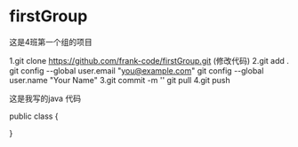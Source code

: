# firstGroup

这是4班第一个组的项目

1.git clone https://github.com/frank-code/firstGroup.git
  (修改代码)
2.git add .
  git config --global user.email "you@example.com"
  git config --global user.name "Your Name"
3.git commit -m ''
  git pull
4.git push


这是我写的java 代码

public class {

}

